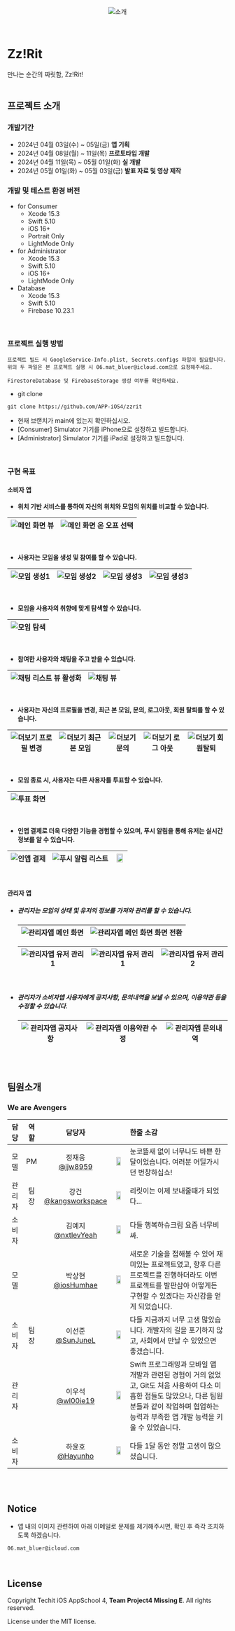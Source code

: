 <center>

![소개](./img/readmeTitle/readme_title3.png)

</center>

<br>

# Zz!Rit
만나는 순간의 짜릿함, Zz!Rit!
<br>
<br>

## 프로젝트 소개
### 개발기간
- 2024년 04월 03일(수) ~ 05일(금) <b>앱 기획</b>
- 2024년 04월 08일(월) ~ 11일(목) <b>프로토타입 개발</b>
- 2024년 04월 11일(목) ~ 05월 01일(화) <b>실 개발</b>
- 2024년 05월 01일(화) ~ 05월 03일(금) <b>발표 자료 및 영상 제작</b>


### 개발 및 테스트 환경 버전
- for Consumer
    - Xcode 15.3
    - Swift 5.10
    - iOS 16+
    - Portrait Only
    - LightMode Only
- for Administrator
    - Xcode 15.3
    - Swift 5.10
    - iOS 16+
    - LightMode Only
- Database
    - Xcode 15.3
    - Swift 5.10
    - Firebase 10.23.1
<br>

### 프로젝트 실행 방법
```
프로젝트 빌드 시 GoogleService-Info.plist, Secrets.configs 파일이 필요합니다.
위의 두 파일은 본 프로젝트 실행 시 06.mat_bluer@icloud.com으로 요청해주세요.

FirestoreDatabase 및 FirebaseStorage 생성 여부를 확인하세요.
```
- git clone
```
git clone https://github.com/APP-iOS4/zzrit
```
- 현재 브랜치가 main에 있는지 확인하십시오.
- [Consumer] Simulator 기기를 iPhone으로 설정하고 빌드합니다.
- [Administrator] Simulator 기기를 iPad로 설정하고 빌드합니다.
<br>

### 구현 목표
#### 소비자 앱
 - <b> 위치 기반 서비스를 통하여 자신의 위치와 모임의 위치를 비교할 수 있습니다. </b>

  | ![메인 화면 뷰](./img/GIF/MainView1.gif) | ![메인 화면 온 오프 선택](./img/GIF/MainView2.gif) | 
  |--|--|

<br>

 - <b> 사용자는 모임을 생성 및 참여를 할 수 있습니다. </b>

  | ![모임 생성1](./img/GIF/RoomCreateView1.gif) | ![모임 생성2](./img/GIF/RoomCreateView2.gif) | ![모임 생성3](./img/GIF/RoomCreateView3.gif) |  ![모임 생성3](./img/GIF/ParticipateView.gif) |
  |--|--|--|--|

<br>

 - <b> 모임을 사용자의 취향에 맞게 탐색할 수 있습니다. </b>

  | ![모임 탐색](./img/GIF/SearchView.gif) | 
  |--|

<br>

 - <b> 참여한 사용자와 채팅을 주고 받을 수 있습니다. </b>

  | ![채팅 리스트 뷰 활성화](./img/GIF/ChatListView.gif) | ![채팅 뷰](./img/GIF/ChattingView.gif) | 
  |--|--|

<br>

 - <b> 사용자는 자신의 프로필을 변경, 최근 본 모임, 문의, 로그아웃, 회원 탈퇴를 할 수 있습니다. </b>

 | ![더보기 프로필 변경](./img/GIF/MoreInfoView_ChangeProfile.gif) | ![더보기 최근 본 모임](./img/GIF/MoreInfoView_Recent.gif) | ![더보기 문의](./img/GIF/MoreInfoView_Contact.gif) | ![더보기 로그 아웃](./img/GIF/MoreInfoView_Logout.gif) | ![더보기 회원탈퇴](./img/GIF/MoreInfoView_Secession.gif) |
  |--|--|--|--|--|

<br>

 - <b> 모임 종료 시, 사용자는 다른 사용자를 투표할 수 있습니다. </b>

  | ![투표 화면](./img/GIF/VoteView.gif) |
  |--|

<br>

 - <b> 인앱 결제로 더욱 다양한 기능을 경험할 수 있으며, 푸시 알림을 통해 유저는 실시간 정보를 알 수 있습니다. </b>

  |![인앱 결제](./img/GIF/PurchaseView.gif) | ![푸시 알림 리스트](./img/GIF/PushView.gif) | <img src="./img/GIF/BackgroundPushView.gif" width="85%"/> |
  |--|--|--|


<br>

#### 관리자 앱
- ##### 관리자는 모임의 상태 및 유저의 정보를 가져와 관리를 할 수 있습니다.
 
  |![관리자앱 메인 화면](./img/GIF/Admin/MainView.gif) | ![관리자앱 메인 화면 화면 전환](./img/GIF/Admin/MainView_Landscape.gif) |
  |--|--|

  | ![관리자앱 유저 관리1](./img/GIF/Admin/RoomView.gif) | ![관리자앱 유저 관리1](./img/GIF/Admin/UserView1.gif) | ![관리자앱 유저 관리2](./img/GIF/Admin/UserView2.gif) |
  |--|--|--|

<br>

- ##### 관리자가 소비자앱 사용자에게 공지사항, 문의내역을 보낼 수 있으며, 이용약관 등을 수정할 수 있습니다.

  | ![관리자앱 공지사항](./img/GIF/Admin/Notification.gif) | ![관리자앱 이용약관 수정](./img/GIF/Admin/ChangeTermOfUseView.gif) | ![관리자앱 문의내역](./img/GIF/Admin/ContactView.gif) |
  |--|--|--|

<br>

<!--

|담당자|구현내용|
|:---:|:---:|
|누구누구|뭘 하셨나요?|
|누구누구|뭘 하셨나요?|
|누구누구|뭘 하셨나요?|
|누구누구|뭘 하셨나요?|
|누구누구|뭘 하셨나요?|
|누구누구|뭘 하셨나요?|
|누구누구|뭘 하셨나요?|

<br>
-->
<br>

## 팀원소개
### We are Avengers
|담당|역할|담당자||한줄 소감|
|:---:|:---:|:---:|:---:|:---|
|모델|PM|정재웅<br>[@jjw8959](https://github.com/jjw8959)|<img src="https://avatars.githubusercontent.com/u/76551806?v=4" width="70%">|눈코뜰새 없이 너무나도 바쁜 한달이었습니다. 여러분 어딜가시던 번창하십쇼!|
|관리자|팀장|강건<br>[@kangsworkspace](https://github.com/kangsworkspace)|<img src="https://avatars.githubusercontent.com/u/141600830?v=4" width="70%">|리릿이는 이제 보내줄때가 되었다...|
|소비자||김예지<br>[@nxtlevYeah](https://github.com/nxtlevYeah)|<img src="https://avatars.githubusercontent.com/u/53979393?v=4" width="70%">|다들 행복하슈크림 요즘 너무비싸.|
|모델||박상현<br>[@iosHumhae](https://github.com/iosHumhae)|<img src="https://avatars.githubusercontent.com/u/104145414?v=4" width="70%">|새로운 기술을 접해볼 수 있어 재미있는 프로젝트였고, 향후 다른 프로젝트를 진행하더라도 이번 프로젝트를 발판삼아 어떻게든 구현할 수 있겠다는 자신감을 얻게 되었습니다.|
|소비자|팀장|이선준<br>[@SunJuneL](https://github.com/SunJuneL)|<img src="https://avatars.githubusercontent.com/u/115583150?v=4" width="70%">| 다들 지금까지 너무 고생 많았습니다. 개발자의 길을 포기하지 않고, 사회에서 만날 수 있었으면 좋겠습니다.|
|관리자||이우석<br>[@wl00ie19](https://github.com/wl00ie19)|<img src="https://avatars.githubusercontent.com/u/111495636?v=4" width="70%">|Swift 프로그래밍과 모바일 앱 개발과 관련된 경험이 거의 없었고, Git도 처음 사용하여 다소 미흡한 점들도 많았으나, 다른 팀원 분들과 같이 작업하며 협업하는 능력과 부족한 앱 개발 능력을 키울 수 있었습니다.|
|소비자||하윤호<br>[@Hayunho](https://github.com/Hayunho)|<img src="https://avatars.githubusercontent.com/u/101854288?v=4" width="70%">|다들 1달 동안 정말 고생이 많으셨습니다.|

<br>
<br>

## Notice
- 앱 내의 이미지 관련하여 아래 이메일로 문제를 제기해주시면, 확인 후 즉각 조치하도록 하겠습니다.
```
06.mat_bluer@icloud.com
```
<br>

## License
Copyright Techit iOS AppSchool 4, <b>Team Project4 Missing E</b>. All rights reserved.

License under the MIT license.
